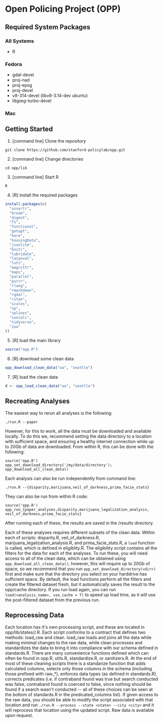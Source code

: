 # Open Policing Project (OPP)

## Required System Packages

### All Systems
* R

### Fedora
* gdal-devel
* proj-nad
* proj-epsg
* proj-devel
* v8-314-devel (libv8-3.14-dev ubuntu)
* libjpeg-turbo-devel

### Mac

## Getting Started
1. [command line] Clone the repository
```
git clone https://github.com/stanford-policylab/opp.git
```
2. [command line] Change directories
```
cd opp/lib
```
3. [command line] Start R
```
R
```
4. [R] install the required packages
```R
install.packages(c(
  "assertr",
  "broom",
  "digest",
  "fs",
  "functional",
  "getopt",
  "here",
  "housingData",
  "jsonlite",
  "knitr",
  "lubridate",
  "lazyeval",
  "lutz",
  "magrittr",
  "maps",
  "parallel",
  "purrr",
  "rlang",
  "rmarkdown",
  "rgdal",
  "rstan",
  "scales",
  "sp",
  "splines",
  "suncalc",
  "tidyverse",
  "zoo"
))
```
5. [R] load the main library
```R
source("opp.R")
```
6. [R] download some clean data
```R
opp_download_clean_data("wa", "seattle")
```
7. [R] load the clean data
```R
d <- opp_load_clean_data("wa", "seattle")
```

## Recreating Analyses

The easiest way to rerun all analyses is the following:
```
./run.R --paper
```
However, for this to work, all the data must be downloaded and available
locally. To do this we, recommend setting the data directory to a location with
sufficient space, and ensuring a healthy internet connection while up to 20Gb
of data are downloaded. From within R, this can be done with the following:
```
source('opp.R')
opp_set_download_directory('/my/data/directory');
opp_download_all_clean_data()
```

Each analysis can also be run independently from command line:
```
./run.R --{disparity,marijuana,veil_of_darkness,prima_facie_stats}
```
They can also be run from within R code:
```
source('opp.R')
opp_run_{paper_analyses,disparity,marijuana_legalization_analysis,
veil_of_darkness,prima_facie_stats}
```
After running each of these, the results are saved in the /results directory.

Each of these analyses requires different subsets of the clean data. Within
each of scripts: disparity.R, veil_of_darkness.R,
marijuana_legalization_analysis.R, and prima_facie_stats.R, a `load` function
is called, which is defined in eligiblity.R. The eligibility script contains
all the filters for the data for each of the analyses. To run these, you will
need access to all of the clean data, which can be obtained using
`opp_download_all_clean_data()`; however, this will require up to 20Gb of
space, so we recommend that you run `opp_set_download_directory(<dir>)` first
and make sure that the directory you select on your harddrive has sufficient
space. By default, the load functions perform all the filters and create the
filtered dataset fresh, but it automatically saves the result to the opp/cache
directory. If you run load again, you can run `load(<analysis_name>, use_cache
= T)` to speed up load time, as it will use the post-filtered dataset from the
previous run.

## Reprocessing Data
Each location has it's own processing script, and these are located in
opp/lib/states/<state>/<city>.R. Each script conforms to a contract that
defines two methods: load_raw and clean. load_raw loads and joins all the data
while making minimal changes to the raw data, while clean processes and
standardizes the data to bring it into compliance with our schema defined in
standards.R. There are many convenience functions defined which can often be
found in opp.R, utils.R, standardize.R, or sanitizers.R. At the end of most of
these cleaning scripts there is a standarize function that adds calculated
columns, selects only those columns in the schema (including those prefixed
with raw_*), enforces data types (as defined in standards.R), corrects
predicates (i.e. if contraband found was true but search conducted was false,
contraband found is coerced to false, since nothing should be found if a search
wasn't conducted -- all of these choices can be seen at the bottom of
standards.R in the predicated_columns list). If given access to the raw data,
you should be able to modify the script associated with that location and run
`./run.R --process --state <state> --city <city>` and it will reprocess that
location using the updated script. Raw data is available upon request.
